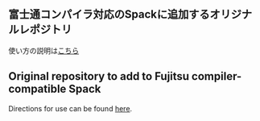 ## 富士通コンパイラ対応のSpackに追加するオリジナルレポジトリ
使い方の説明は[こちら](https://github.com/CCSEPBVR/CS-IS-PBVR/wiki/PackageManager_JP#Spackを使ったインストール(CS-PBVR))

## Original repository to add to Fujitsu compiler-compatible Spack
Directions for use can be found [here](https://github.com/CCSEPBVR/CS-IS-PBVR/wiki/PackageManager_EN#Installing_with_Spack_(CS-PBVR)).